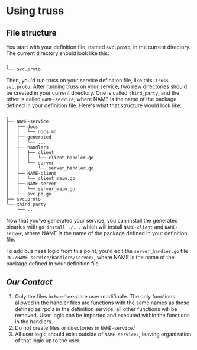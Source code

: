 # Using truss

## File structure

You start with your definition file, named `svc.proto`, in the current
directory. The current directory should look like this:

```
.
└── svc.proto
```

Then, you'd run truss on your service definition file, like this: `truss svc.proto`.
After running truss on your service, two new directories should be created in
your current directory. One is called `third_party`, and the other is called
`NAME-service`, where NAME is the name of the package defined in your
definition file. Here's what that structure would look like:

```
.
├── NAME-service
│   ├── docs
│   │   └── docs.md
│   ├── generated
│   │   └── ...
│   ├── handlers
│   │   ├── client
│   │   │   └── client_handler.go
│   │   └── server
│   │       └── server_handler.go
│   ├── NAME-client
│   │   └── client_main.go
│   ├── NAME-server
│   │   └── server_main.go
│   └── svc.pb.go
├── svc.proto
└── third_party
    └── ...
```

Now that you've generated your service, you can install the generated binaries
with `go install ./...` which will install `NAME-client` and `NAME-server`,
where NAME is the name of the package defined in your definition file.

To add business logic from this point, you'd edit the `server_handler.go` file
in `./NAME-service/handlers/server/`, where NAME is the name of the package
defined in your definition file.

## *Our Contact*

1. Only the files in `handlers/` are user modifiable. The only functions allowed in the handler files are functions with the same names as those defined as rpc's in the definition service; all other functions will be removed. User logic can be imported and executed within the functions in the handlers.
2. Do not create files or directories in `NAME-service/`
3. All user logic should exist outside of `NAME-service/`, leaving organization of that logic up to the user.
